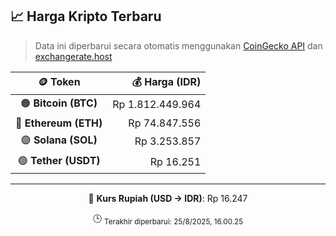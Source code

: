 

<!-- HARGA_KRIPTO -->
## 📈 Harga Kripto Terbaru

> Data ini diperbarui secara otomatis menggunakan [CoinGecko API](https://www.coingecko.com/) dan [exchangerate.host](https://exchangerate.host/)

<div align="center">

| 🪙 Token | 💰 Harga (IDR) |
|:------:|---------------:|
| 🟠 **Bitcoin (BTC)**   | Rp 1.812.449.964 |
| 🔵 **Ethereum (ETH)**  | Rp 74.847.556 |
| 🟣 **Solana (SOL)**    | Rp 3.253.857 |
| 🟢 **Tether (USDT)**   | Rp 16.251 |

---

💱 **Kurs Rupiah (USD → IDR)**: Rp 16.247

🕒 <sub>Terakhir diperbarui: 25/8/2025, 16.00.25</sub>

</div>
<!-- /HARGA_KRIPTO -->